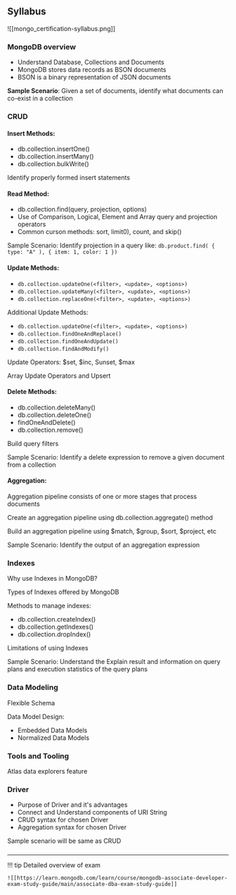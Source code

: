## Syllabus

![[mongo_certification-syllabus.png]]


### MongoDB overview

- Understand Database, Collections and Documents
- MongoDB stores data records as BSON documents
- BSON is a binary representation of JSON documents

**Sample Scenario**: Given a set of documents, identify what documents can co-exist in a collection

### CRUD

#### Insert Methods:
-   ﻿﻿db.collection.insertOne()
-   ﻿﻿db.collection.insertMany()
-   ﻿﻿db.collection.bulkWrite()

Identify properly formed insert statements

#### Read Method:

- db.collection.find(query, projection, options)
- Use of Comparison, Logical, Element and Array query and projection operators
- Common curson methods: sort, limit0), count, and skip()

Sample Scenario:
Identify projection in a query like: `db.product.find( { type: "A" ), { item: 1, color: 1 })`


#### Update Methods:

- `db.collection.updateOne(<filter>, <update>, <options>)`
- `db.collection.updateMany(<filter>, <update>, <options>)`
- `db.collection.replaceOne(<filter>, <update>, <options>)`

Additional Update Methods:

- `db.collection.updateOne(<filter>, <update>, <options>)`
- `db.collection.findOneAndReplace()`
- `db.collection.findOneAndUpdate()`
- `db.collection.findAndModify()`

Update Operators: $set, $inc, Sunset, $max

Array Update Operators and Upsert

#### Delete Methods:

- db.collection.deleteMany()
- db.collection.deleteOne()
- findOneAndDelete()
- db.collection.remove()

Build query filters

Sample Scenario:
Identify a delete expression to remove a given document from a collection

#### Aggregation:

Aggregation pipeline consists of one or more stages that process documents

Create an aggregation pipeline using db.collection.aggregate() method

Build an aggregation pipeline using $match, $group, $sort, $project, etc

Sample Scenario:
Identify the output of an aggregation expression

### Indexes

Why use Indexes in MongoDB?

Types of Indexes offered by MongoDB

Methods to manage indexes:
- db.collection.createIndex()
- db.collection.getIndexes()
- db.collection.dropIndex()

Limitations of using Indexes

Sample Scenario:
Understand the Explain result and information on query plans and execution statistics of the query plans


### Data Modeling

Flexible Schema

Data Model Design:
- Embedded Data Models
- Normalized Data Models

### Tools and Tooling

Atlas data explorers feature

### Driver

- Purpose of Driver and it's advantages
- Connect and Understand components of URI String
- CRUD syntax for chosen Driver
- Aggregation syntax for chosen Driver

Sample scenario will be same as CRUD




### 
---

!!! tip Detailed overview of exam

	![[https://learn.mongodb.com/learn/course/mongodb-associate-developer-exam-study-guide/main/associate-dba-exam-study-guide]]

